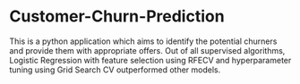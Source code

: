 # Customer-Churn-Prediction
This is a python application which aims to identify the potential churners and provide them with appropriate offers. Out of all supervised algorithms, Logistic Regression with feature selection using RFECV and hyperparameter tuning using Grid Search CV outperformed other models.
